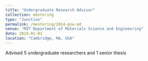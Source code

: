 ```yaml
---
title: "Undergraduate Research Advisor"
collection: mentoring
type: "Junction"
permalink: /mentoring/2014-gsw.md
venue: "MIT Department of Materials Science and Engineering"
date: 2019-01-01
location: "Cambridge, MA, USA"
---
```


Advised 5 undergraduate researchers and 1 senior thesis

